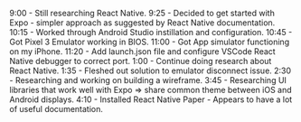 9:00 - Still researching React Native.
9:25 - Decided to get started with Expo - simpler approach as suggested by React Native documentation.
10:15 - Worked through Android Studio instillation and configuration.
10:45 - Got Pixel 3 Emulator working in BIOS.
11:00 - Got App simulator functioning on my iPhone.
11:20 - Add launch.json file and configure VSCode React Native debugger to correct port.
1:00 - Continue doing research about React Native.
1:35 - Fleshed out solution to emulator disconnect issue. 
2:30 - Researching and working on building a wireframe.
3:45 - Researching UI libraries that work well with Expo => share common theme between iOS and Android displays.
4:10 - Installed React Native Paper - Appears to have a lot of useful documentation.
